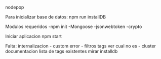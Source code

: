 nodepop

Para inicializar base de datos: npm run installDB

Modulos requeridos 
-npm init 
-Mongoose
-jsonwebtoken
-crypto

Iniciar aplicacion npm start

Falta:
internalizacion -
custom error -
filtros
tags ver cual no es -
cluster
documentacion
lista de tags existentes
mirar installdb 